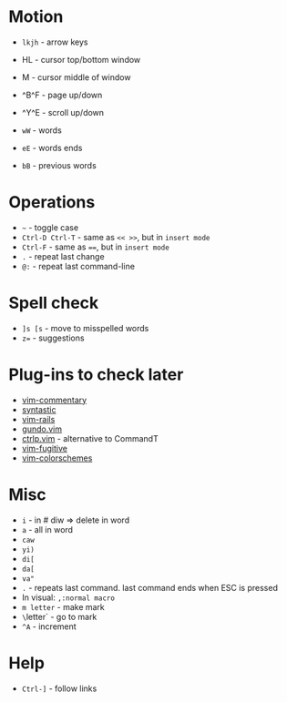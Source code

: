 # Motion
* `lkjh` - arrow keys
* HL - cursor top/bottom window
* M - cursor middle of window
* ^B^F - page up/down
* ^Y^E - scroll up/down



* `wW` - words
* `eE` - words ends
* `bB` - previous words

# Operations
* `~` - toggle case
* `Ctrl-D Ctrl-T` - same as `<< >>`, but in `insert mode`
* `Ctrl-F` - same as `==`, but in `insert mode`
* `.` - repeat last change
* `@:` - repeat last command-line

# Spell check
* `]s [s` - move to misspelled words
* `z=` - suggestions

# Plug-ins to check later
* [vim-commentary](https://github.com/tpope/vim-commentary)
* [syntastic](https://github.com/scrooloose/syntastic)
* [vim-rails](https://github.com/tpope/vim-rails)
* [gundo.vim](https://github.com/sjl/gundo.vim)
* [ctrlp.vim](https://github.com/kien/ctrlp.vim) - alternative to CommandT
* [vim-fugitive](https://github.com/tpope/vim-fugitive)
* [vim-colorschemes](https://github.com/flazz/vim-colorschemes)


# Misc
* `i` - in # diw => delete in word
* `a` - all in word
* `caw`
* `yi)`
* `di[`
* `da[`
* `va"`
* `.` - repeats last command. last command ends when ESC is pressed
* In visual: `,:normal macro`
* `m letter` - make mark
* `\`letter` - go to mark
* `^A` - increment

# Help
* `Ctrl-]` - follow links
